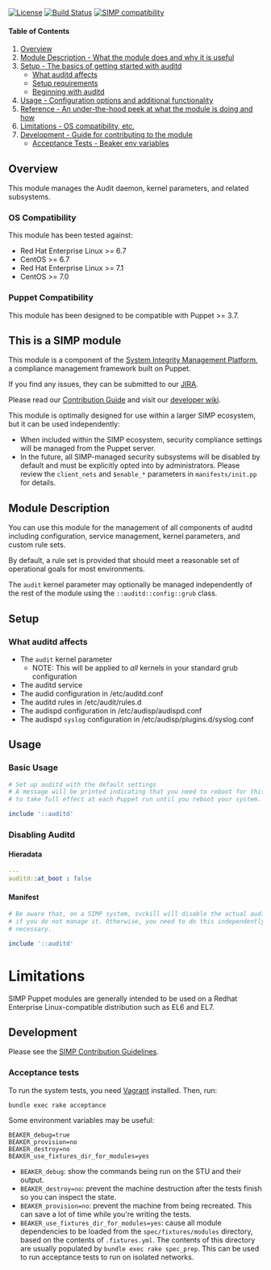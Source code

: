 [![License](http://img.shields.io/:license-apache-blue.svg)](http://www.apache.org/licenses/LICENSE-2.0.html) [![Build Status](https://travis-ci.org/simp/pupmod-simp-auditd.svg)](https://travis-ci.org/simp/pupmod-simp-dummy) [![SIMP compatibility](https://img.shields.io/badge/SIMP%20compatibility-4.2.*%2F5.1.*-orange.svg)](https://img.shields.io/badge/SIMP%20compatibility-4.2.*%2F5.1.*-orange.svg)

#### Table of Contents

1. [Overview](#overview)
2. [Module Description - What the module does and why it is useful](#module-description)
3. [Setup - The basics of getting started with auditd](#setup)
    * [What auditd affects](#what-dummy-affects)
    * [Setup requirements](#setup-requirements)
    * [Beginning with auditd](#beginning-with-dummy)
4. [Usage - Configuration options and additional functionality](#usage)
5. [Reference - An under-the-hood peek at what the module is doing and how](#reference)
5. [Limitations - OS compatibility, etc.](#limitations)
6. [Development - Guide for contributing to the module](#development)
      * [Acceptance Tests - Beaker env variables](#acceptance-tests)

## Overview

This module manages the Audit daemon, kernel parameters, and related subsystems.

### OS Compatibility
This module has been tested against:
  * Red Hat Enterprise Linux >= 6.7
  * CentOS >= 6.7
  * Red Hat Enterprise Linux >= 7.1
  * CentOS >= 7.0

### Puppet Compatibility
This module has been designed to be compatible with Puppet >= 3.7.

## This is a SIMP module
This module is a component of the [System Integrity Management Platform](https://github.com/NationalSecurityAgency/SIMP), a compliance management framework built on Puppet.

If you find any issues, they can be submitted to our [JIRA](https://simp-project.atlassian.net/).

Please read our [Contribution Guide](https://simp-project.atlassian.net/wiki/display/SD/Contributing+to+SIMP) and visit our [developer wiki](https://simp-project.atlassian.net/wiki/display/SD/SIMP+Development+Home).

This module is optimally designed for use within a larger SIMP ecosystem, but it can be used independently:
* When included within the SIMP ecosystem, security compliance settings will be managed from the Puppet server.
* In the future, all SIMP-managed security subsystems will be disabled by default and must be explicitly opted into by administrators.  Please review the `client_nets` and `$enable_*` parameters in `manifests/init.pp` for details.


## Module Description

You can use this module for the management of all components of auditd including configuration, service management, kernel parameters, and custom rule sets.

By default, a rule set is provided that should meet a reasonable set of operational goals for most environments.

The `audit` kernel parameter may optionally be managed independently of the rest of the module using the `::auditd::config::grub` class.

## Setup

### What auditd affects

* The `audit` kernel parameter
  * NOTE: This will be applied to *all* kernels in your standard grub configuration
* The auditd service
* The audid configuration in /etc/auditd.conf
* The auditd rules in /etc/audit/rules.d
* The audispd configuration in /etc/audisp/audispd.conf
* The audispd `syslog` configuration in /etc/audisp/plugins.d/syslog.conf

## Usage

### Basic Usage

```ruby
# Set up auditd with the default settings
# A message will be printed indicating that you need to reboot for this option
# to take full effect at each Puppet run until you reboot your system.

include '::auditd'
```

### Disabling Auditd

#### Hieradata
```yaml
---
auditd::at_boot : false
```

#### Manifest

```ruby
# Be aware that, on a SIMP system, svckill will disable the actual audit daemon
# if you do not manage it. Otherwise, you need to do this independently if
# necessary.

include '::auditd'
```

# Limitations

SIMP Puppet modules are generally intended to be used on a Redhat Enterprise Linux-compatible distribution such as EL6 and EL7.

## Development

Please see the [SIMP Contribution Guidelines](https://simp-project.atlassian.net/wiki/display/SD/Contributing+to+SIMP).

### Acceptance tests

To run the system tests, you need [Vagrant](https://www.vagrantup.com/) installed. Then, run:

```shell
bundle exec rake acceptance
```

Some environment variables may be useful:

```shell
BEAKER_debug=true
BEAKER_provision=no
BEAKER_destroy=no
BEAKER_use_fixtures_dir_for_modules=yes
```

* `BEAKER_debug`: show the commands being run on the STU and their output.
* `BEAKER_destroy=no`: prevent the machine destruction after the tests finish so you can inspect the state.
* `BEAKER_provision=no`: prevent the machine from being recreated. This can save a lot of time while you're writing the tests.
* `BEAKER_use_fixtures_dir_for_modules=yes`: cause all module dependencies to be loaded from the `spec/fixtures/modules` directory, based on the contents of `.fixtures.yml`.  The contents of this directory are usually populated by `bundle exec rake spec_prep`.  This can be used to run acceptance tests to run on isolated networks.
